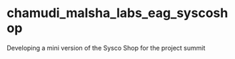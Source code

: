 # chamudi_malsha_labs_eag_syscoshop
Developing a mini version of the Sysco Shop for the project summit
